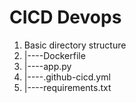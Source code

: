 # CICD Devops
1. Basic directory structure
2. |----Dockerfile
3. |----app.py
4. |----.github-cicd.yml
5. |----requirements.txt

